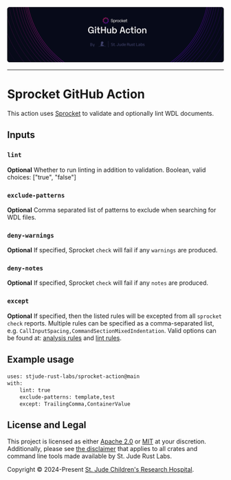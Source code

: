 <img style="margin: 0px" alt="Repository Header Image" src="./assets/header-action.png" />
<hr/>

# Sprocket GitHub Action

This action uses [Sprocket](https://github.com/stjude-rust-labs/sprocket) to validate and optionally lint WDL documents.

## Inputs

### `lint`

**Optional** Whether to run linting in addition to validation. Boolean, valid choices: ["true", "false"]

### `exclude-patterns`

**Optional** Comma separated list of patterns to exclude when searching for WDL files.

### `deny-warnings`

**Optional** If specified, Sprocket `check` will fail if any `warnings` are produced.

### `deny-notes`

**Optional** If specified, Sprocket `check` will fail if any `notes` are produced.

### `except`

**Optional** If specified, then the listed rules will be excepted from all `sprocket check` reports. Multiple rules can be specified as a comma-separated list, e.g. `CallInputSpacing,CommandSectionMixedIndentation`. Valid options can be found at: [analysis rules](https://github.com/stjude-rust-labs/wdl/blob/main/wdl-analysis/RULES.md) and [lint rules](https://github.com/stjude-rust-labs/wdl/blob/main/wdl-lint/RULES.md).

## Example usage

```
uses: stjude-rust-labs/sprocket-action@main
with:
    lint: true
    exclude-patterns: template,test
    except: TrailingComma,ContainerValue
```

## License and Legal

This project is licensed as either [Apache 2.0][license-apache] or
[MIT][license-mit] at your discretion. Additionally, please see [the
disclaimer](https://github.com/stjude-rust-labs#disclaimer) that applies to all
crates and command line tools made available by St. Jude Rust Labs.

Copyright © 2024-Present [St. Jude Children's Research Hospital](https://github.com/stjude).

[license-apache]: https://github.com/stjude-rust-labs/sprocket-action/blob/main/LICENSE-APACHE
[license-mit]: https://github.com/stjude-rust-labs/sprocket-action/blob/main/LICENSE-MIT
